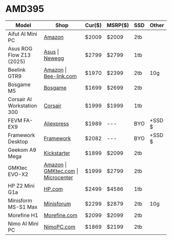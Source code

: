# AMD395

|Model|Shop|Cur($)|MSRP($)|SSD|Other|
|---|---|---|---|---|---|
|Aifut AI Mini PC|[Amazon](https://www.amazon.com/AIFUT-LPDDR5X-Performance-Training-Rendering/dp/B0FJQDRZFZ)|$2009|$2009|2tb||
|Asus ROG Flow Z13 (2025)|[Asus](https://shop.asus.com/us/90nr0jy1-m00670-rog-flow-z13-2025.html) \| [Newegg](https://www.newegg.com/asus-rog-flow-13-4-amd-radeon-8060s-graphics-3-0ghz-wqxga-128gb-memory-1-tb-ssd/p/N82E16834236625) |$2799|$2799|1tb||
|Beelink GTR9| [Amazon](https://www.amazon.com/Beelink-GTR9-Crucial-Computer-DeepSeek/dp/B0FPQQYWQ1) \| [Bee-link.com](https://www.bee-link.com/products/beelink-gtr9-pro-amd-ryzen-ai-max-395)|$1970|$2399|2tb|10g|
|Bosgame M5|[Bosgame](https://www.bosgamepc.com/products/bosgame-m5-ai-mini-desktop-ryzen-ai-max-395?sku=18070578044354691493644095)|$1699|$2699|2tb||
|Corsair AI Workstation 300|[Corsair](https://www.corsair.com/us/en/p/gaming-computers/cs-9080002-na/corsair-ai-workstation-300-amd-ryzen-ai-max-395-processor-amd-radeon-8060s-igpu-up-to-96gb-vram-128gb-lpddr5x-memory-1tb-m2-ssd-win11-home-cs-9080002-na)|$1999|$1999|1tb||
|FEVM FA-EX9|[Aliexpress](https://www.aliexpress.us/item/3256809694951767.html)|$1989|---|BYO|+SSD $|
|Framework Desktop|[Framework](https://frame.work/products/desktop-diy-amd-aimax300/)|$2082|---|BYO|+SSD $|
|Geekom A9 Mega|[Kickstarter](https://www.kickstarter.com/projects/1906688106/geekom-a9-mega-the-most-powerful-mini-pc-on-earth/rewards)|$1899|$2099|2tb||
|GMKtec EVO-X2|[Amazon](https://www.amazon.com/GMKtec-ryzen_ai_mini_pc_evo_x2/dp/B0F53MLYQ6?th=1) \| [GMKtec.com](https://www.gmktec.com/products/amd-ryzen%E2%84%A2-ai-max-395-evo-x2-ai-mini-pc) \| [Microcenter](https://www.microcenter.com/product/695875/gmktec-evo-x2-ai-mini-pc) |$1999|$2799|2tb||
|HP Z2 Mini G1a|[HP.com](https://www.hp.com/us-en/shop/pdp/hp-z2-mini-g1a-workstation-desktop-pc-wolf-pro-security-edition-p-bn8e8ua-aba-1)|$2499|$4586|1tb||
|Minisform MS-S1 Max|[Minisforum](https://store.minisforum.com/products/minisforum-ms-s1-max-mini-pc)|$2299|$2879|2tb|10g|
|Morefine H1|[Morefine.com](https://morefine.com/product/morefine-h1-amd-ryzen-ai-max-pro-395-mini-pc/?srsltid=AfmBOorub2AGfZIVjYLS6sEE-G0ZlsKsrucEayCzf6xDvS55RNyQUOSv)|$2099|$2099|2tb||
|Nimo AI Mini PC|[NimoPC.com](https://www.nimopc.com/products/nimos-smallest-office-gaming-ai-pc-amd-ryzen-ai-max-395-up-to-5-1-ghz-128gb-lpddr5-8000mhz-16gb-8-2tb-4tb-ssd-with-3-performance-modes-up-to-120w)|$1869|$2199|2tb||
